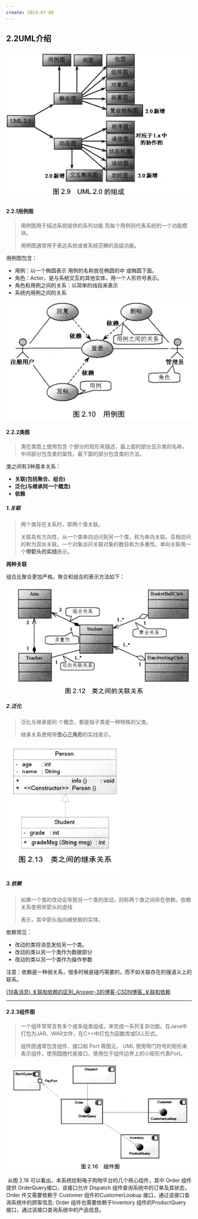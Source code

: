 ```yaml
---
create: 2023-07-08
---
```

## 2.2UML介绍

![](picture/UML.png)

#### 2.2.1用例图

> 用例图用于描述系统提供的系列功能 而每个用例则代表系统的一个功能模块。
>
> 用例图通常用于表达系统或者系统范畴的高级功能。

用例图包含：

* 用例：以一个椭圆表示 用例的名称放在椭圆的中 或椭圆下面。
* 角色：Actor，是与系统交互的其他实体，用一个人形符号表示。
* 角色和用例之间的关系：以简单的线段来表示
* 系统内用例之间的关系

![](picture/用例图实例.png)

#### 2.2.2类图

>类在类图上使用包含 个部分的矩形来描述，最上面的部分显示类的名称，中间部分包含类的属性，最下面的部分包含类的方法。

类之间有3种基本关系：

* **关联(包括聚合、组合)**
* **泛化(与继承同一个概念)**
* **依赖**

##### 1.关联

> 两个类存在关系时，即两个类关联。
>
> 关联具有方向性，从一个类单向访问到另一个类，称为单向关联。互相访问的称为双向关联。一个对象访问关联对象的数目称为多重性。单向关联用一个**带箭头的实线**表示。

**两种关联**

组合比聚合更加严格。聚合和组合的表示方法如下：

![](picture/关联关系.png)

##### 2.泛化

> 泛化与继承是同 个概念，都是指子类是一种特殊的父类。
>
> 继承关系使用带**空心三角形**的实线表示。

![](picture/泛化.png)

##### 3.依赖

> 如果一个类的改动会导致另一个类的改动，则称两个类之间存在依赖。依赖关系使用带箭头的虚线
>
> 表示，其中箭头指向被依赖的实体。

依赖常见：

* 改动的类将消息发给另一个类。
* 改动的类以另一个类作为数据部分
* 改动的类以另一个类作为操作参数

注意：依赖是一种弱关系，很多时候是碰巧需要的，而不如关联存在的强语义上的联系。

[(19条消息) 关联和依赖的区别_Answer-3的博客-CSDN博客_关联和依赖](https://blog.csdn.net/u014805066/article/details/70255036)

---

#### 2.2.3组件图

> 一个组件常常含有多个或多组类组成，来完成一系列复杂功能。在Java中打包为JAR、WAR文件，在C++中打包为函数库或DLL形式。
>
> 组件图通常包含组件、接口和 Port 等图元， UML 使用带门符号的矩形来表示组件，使用圆圈代表接口，使用位于组件边界上的小矩形代表Port。

![](picture/组件图.png)

​	从图 2.16 可以看出，本系统绘制电子购物平台的几个核心组件，其中 Order 组件提供 OrderQuery接口，该接口允许 Dispatch 组件查询系统中的订单及其状态， Order 件又需要依赖于 Customer 组件的CustomerLookup 接口，通过该接口查询系统中的顾客信息; Order 组件也需要依赖于Inventory 组件的ProductQuery 接口，通过该接口查询系统中的产品信息。



